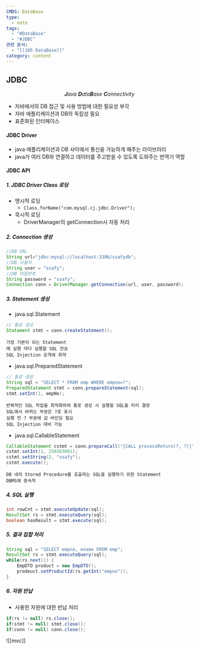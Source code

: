 ```yaml
---
CMDS: DataBase
type:
  - note
tags:
  - "#DataBase"
  - "#JDBC"
관련 문서:
  - "[[105 DataBase]]"
category: content
---
```

## JDBC

<center><i><b>J</b>ava <b>D</b>ata<b>B</b>ase <b>C</b>onnectivity</i></center>

- 자바에서의 DB 접근 및 사용 방법에 대한 필요성 부각
- 자바 애플리케이션과 DB의 독립성 필요
- 표준화된 인터페이스

#### JDBC Driver
- java 애플리케이션과 DB 사이에서 통신을 가능하게 해주는 라이브러리
- java가 여러 DB와 연결하고 데이터를 주고받을 수 있도록 도와주는 번역기 역할

#### JDBC API
##### 1. JDBC Driver Class 로딩
- 명시적 로딩
	- `Class.forName("com.mysql.cj.jdbc.Driver");`
- 묵시적 로딩
	- DriverManager의 getConnection시 자동 처리
##### 2. Connection 생성
```java
//DB URL
String url="jdbc:mysql://localhost:3306/ssafydb";
//DB 사용자
String user = "ssafy";
//DB 비밀번호
String password = "ssafy";
Connection conn = DriverManager.getConnection(url, user, password);
```
##### 3. Statement 생성
- java.sql.Statement
```java
// 통로 생성
Statement stmt = conn.createStatement();
```
	가장 기본이 되는 Statement
	매 실행 마다 실행할 SQL 전송
	SQL Injection 공격에 취약

- java.sql.PreparedStatement
```java
// 통로 생성
String sql = "SELECT * FROM emp WHERE empno=?";
PreparedStatement stmt = conn.prepareStatement(sql);
stmt.setInt(1, empNo);
```
	반복적인 SQL 작업을 최적화하여 통로 생성 시 실행할 SQL을 미리 결정
	SQL에서 바뀌는 부분은 ?로 표시
	실행 전 ? 부분에 값 바인딩 필요
	SQL Injection 대비 가능

- java.sql.CallableStatement
```java
CallableStatement cstmt = conn.prepareCall("{CALL processReturn(?, ?)}");
cstmt.setInt(1, 250303001);
cstmt.setString(2, "ssafy");
cstmt.execute();
```
	DB 내의 Stored Procedure를 호출하는 SQL을 실행하기 위한 Statement
	DBMS에 종속적

##### 4. SQL 실행
```java
int rowCnt = stmt.executeUpdate(sql);
ResultSet rs = stmt.executeQuery(sql);
boolean hasResult = stmt.execute(sql);
```

##### 5. 결과 집합 처리
```java
String sql = "SELECT empno, ename FROM emp";
ResultSet rs = stmt.executeQuery(sql);
while(rs.next()) {
	EmpDTO product = new EmpDTO();
	prodeuct.setProductId(rs.getInt("empno"));
}
```

##### 6. 자원 반납
- 사용한 자원에 대한 반납 처리
```java
if(rs != null) rs.close();
if(stmt != null) stmt.close();
if(conn != null) conn.close();
```

![[mvc]]